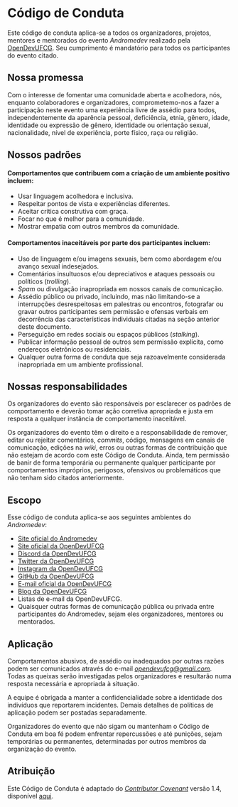 # Código de Conduta

Este código de conduta aplica-se a todos os organizadores, projetos, mentores e mentorados do evento *Andromedev* realizado pela [OpenDevUFCG](https://github.com/opendevufcg). Seu cumprimento é mandatório para todos os participantes do evento citado.

## Nossa promessa

Com o interesse de fomentar uma comunidade aberta e acolhedora, nós, enquanto colaboradores e organizadores, comprometemo-nos a fazer a participação neste evento uma experiência livre de assédio para todos, independentemente da aparência pessoal, deficiência, etnia, gênero, idade, identidade ou expressão de gênero, identidade ou orientação sexual, nacionalidade, nível de experiência, porte físico, raça ou religião.

## Nossos padrões

#### Comportamentos que contribuem com a criação de um ambiente positivo incluem:

* Usar linguagem acolhedora e inclusiva.
* Respeitar pontos de vista e experiências diferentes.
* Aceitar crítica construtiva com graça.
* Focar no que é melhor para a comunidade.
* Mostrar empatia com outros membros da comunidade.

#### Comportamentos inaceitáveis por parte dos participantes incluem:

* Uso de linguagem e/ou imagens sexuais, bem como abordagem e/ou avanço sexual indesejados.
* Comentários insultuosos e/ou depreciativos e ataques pessoais ou políticos (*trolling*).
* *Spam* ou divulgação inapropriada em nossos canais de comunicação.
* Assédio público ou privado, incluindo, mas não limitando-se a interrupções desrespeitosas em palestras ou encontros, fotografar ou gravar outros participantes sem permissão e ofensas verbais em decorrência das características individuais citadas na seção anterior deste documento. 
* Perseguição em redes sociais ou espaços públicos (*stalking*). 
* Publicar informação pessoal de outros sem permissão explícita, como endereços eletrônicos ou residenciais.
* Qualquer outra forma de conduta que seja razoavelmente considerada inapropriada em um ambiente profissional.

## Nossas responsabilidades

Os organizadores do evento são responsáveis por esclarecer os padrões de comportamento e deverão tomar ação corretiva apropriada e justa em resposta a qualquer instância de comportamento inaceitável.

Os organizadores do evento têm o direito e a responsabilidade de remover, editar ou rejeitar comentários, *commits*, código, mensagens em canais de comunicação, edições na *wiki*, erros ou outras formas de contribuição que não estejam de acordo com este Código de Conduta. Ainda, tem permissão de banir de forma temporária ou permanente qualquer participante por comportamentos impróprios, perigosos, ofensivos ou problemáticos que não tenham sido citados anteriormente.

## Escopo

Esse código de conduta aplica-se aos seguintes ambientes do *Andromedev*:

* [Site oficial do Andromedev](https://opendevufcg.com)
* [Site oficial da OpenDevUFCG](https://opendevufcg.com)
* [Discord da OpenDevUFCG](https://discordapp.com/invite/vFFGGEE)
* [Twitter da OpenDevUFCG](https://twitter.com/opendevufcg) 
* [Instagram da OpenDevUFCG](https://www.instagram.com/opendevufcg/)
* [GitHub da OpenDevUFCG](https://github.com/OpenDevUFCG)
* [E-mail oficial da OpenDevUFCG](mailto:opendevufcg@gmail.com)
* [Blog da OpenDevUFCG](https://dev.to/opendevufcg)
* Listas de e-mail da OpenDevUFCG.
* Quaisquer outras formas de comunicação pública ou privada entre participantes do Andromedev, sejam eles organizadores, mentores ou mentorados.

## Aplicação

Comportamentos abusivos, de assédio ou inadequados por outras razões podem ser comunicados através do e-mail *opendevufcg@gmail.com*. Todas as queixas serão investigadas pelos organizadores e resultarão numa resposta necessária e apropriada à situação.

A equipe é obrigada a manter a confidencialidade sobre a identidade dos indivíduos que reportarem incidentes. Demais detalhes de políticas de aplicação podem ser postadas separadamente.

Organizadores do evento que não sigam ou mantenham o Código de Conduta em boa fé podem enfrentar repercussões e até punições, sejam temporárias ou permanentes, determinadas por outros membros da organização do evento.

## Atribuição

Este Código de Conduta é adaptado do *[Contributor Covenant](https://www.contributor-covenant.org)* versão 1.4, disponível [aqui](https://www.contributor-covenant.org/pt-br/version/1/4/code-of-conduct.html).
